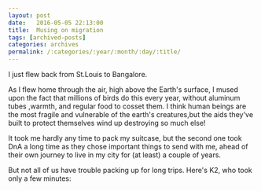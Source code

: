 ```yaml
---
layout: post
date:	2016-05-05 22:13:00
title:  Musing on migration
tags: [archived-posts]
categories: archives
permalink: /:categories/:year/:month/:day/:title/
---
```

I just flew back from St.Louis to Bangalore.

As I flew home through the air, high above the Earth's surface, I mused upon the fact that millions of birds do this every year, without aluminum tubes ,warmth, and regular food to cosset them. I think human beings are the most fragile and vulnerable of the earth's
creatures,but the aids they've built to protect themselves wind up destroying so much else!

It took me hardly any time to pack my suitcase, but the second one took DnA a long time as they chose important things to send with me, ahead of their own journey to live in my city for (at least) a couple of years.

But not all of us have trouble packing up for long trips. Here's K2, who took only a few minutes:

<lj-embed id="1389"/>
